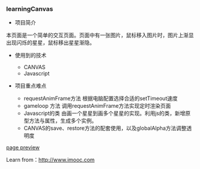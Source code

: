 ### learningCanvas
+ 项目简介

本页面是一个简单的交互页面。页面中有一张图片，鼠标移入图片时，图片上渐显出现闪烁的星星，鼠标移出星星渐隐。
+ 使用到的技术
  - CANVAS
  - Javascript

+ 项目重点难点
  - requestAnimFrame方法
    根据电脑配置选择合适的setTimeout速度
  - gameloop 方法
    调用requestAnimFrame方法实现定时渲染页面
  - Javascript的类
    由画一个星星到画多个星星的实现。利用js的类，新增原型方法与属性，生成多个实例。
  - CANVAS的save、restore方法的配套使用，以及globalAlpha方法调整透明度
  

[page preview](http://htmlpreview.github.io/?https://github.com/jothy1023/learningCanvas/blob/master/starGirl/index.html)

Learn from：<http://www.imooc.com>

